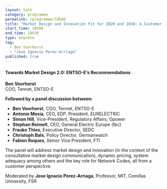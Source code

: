 ```yaml
---
layout: talk
category: programme
permalink: /programme/10h00
title: "Market Design and Innovation Fit for 2020 and 2030: A Customer Centric Vision Introductory Keynote"
start_time: 10h00
end_time: 10h30
type: keynote
tag: 
  - Ben Voorhorst
  - "Jose Ignacio Perez-Arriaga"
published: true
---
```



#### __Towards Market Design 2.0: ENTSO-E’s Recommendations__
__Ben Voorhorst__<br> COO, Tennet, ENTSO-E


__Followed by a panel discussion between:__

- __Ben Voorhorst__, COO, Tennet, ENTSO-E
- __Antonio Mexia__, CEO, EDP, President, EURELECTRIC
- __Simon Hill__, Vice-President, Regulatory Affairs, Opower
- __Stephan Reimelt__, CEO, General Electric Europe (tbc)
- __Frauke Thies__, Executive Director, SEDC
- __Christoph Bals__, Policy Director, Germanwatch
- __Fabien Roques__, Senior Vice President, FTI

The panel will address market design and innovation (in the context of the consultative market design communication), dynamic pricing, system adequacy among others and the key role for Network Codes, all from a customer perspective.

Moderated by __Jose Ignacio Perez-Arriaga__, Professor, MIT, Comillas University, FSR
